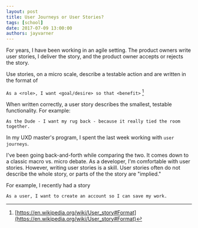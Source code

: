 ```yaml
---
layout: post
title: User Journeys or User Stories?
tags: [school]
date: 2017-07-09 13:00:00
authors: jayvarner
---
```

For years, I have been working in an agile setting. The product owners write user stories, I deliver the story, and the product owner accepts or rejects the story.

Use stories, on a micro scale, describe a testable action and are written in the format of

```As a <role>, I want <goal/desire> so that <benefit>``` [^userstory]

When written correctly, a user story describes the smallest, testable functionality. For example:

```As the Dude - I want my rug back - because it really tied the room together.```

In my UXD master's program, I spent the last week working with `user journeys`.

I've been going back-and-forth while comparing the two. It comes down to a classic macro vs. micro debate. As a developer, I'm comfortable with user stories. However, writing user stories is a skill. User stories often do not describe the whole story, or parts of the the story are "implied."

For example, I recently had a story

```As a user, I want to create an account so I can save my work.```


[^userstory]:[https://en.wikipedia.org/wiki/User_story#Format](https://en.wikipedia.org/wiki/User_story#Format)

